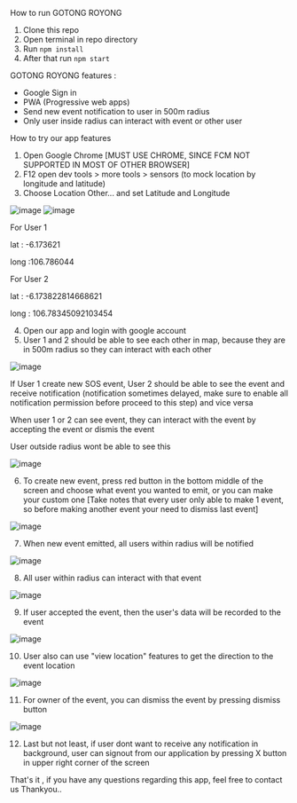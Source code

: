 How to run GOTONG ROYONG
1. Clone this repo
2. Open terminal in repo directory
3. Run `npm install`
4. After that run `npm start`

GOTONG ROYONG features :
- Google Sign in
- PWA (Progressive web apps)
- Send new event notification to user in 500m radius
- Only user inside radius can interact with event or other user

How to try our app features
1. Open Google Chrome [MUST USE CHROME, SINCE FCM NOT SUPPORTED IN MOST OF OTHER BROWSER]
2. F12 open dev tools > more tools > sensors (to mock location by longitude and latitude)
3. Choose Location Other... and set Latitude and Longitude

![image](https://user-images.githubusercontent.com/54787376/187055894-8c1705db-1766-42b0-b9c2-1caaebaa968c.png)
![image](https://user-images.githubusercontent.com/54787376/187055908-07784573-81d2-4ee6-bf1a-d2835bdb12a8.png)

For User 1

lat : -6.173621

long :106.786044

For User 2

lat : -6.173822814668621

long : 106.78345092103454

4. Open our app and login with google account
5. User 1 and 2 should be able to see each other in map, because they are in 500m radius so they can interact with each other

![image](https://user-images.githubusercontent.com/54787376/187055913-4ee70d75-2382-4b28-8b5e-aef3ab25c088.png)

If User 1 create new SOS event, User 2 should be able to see the event and receive notification (notification sometimes delayed, make sure to enable all notification permission before proceed to this step) and vice versa

When user 1 or 2 can see event, they can interact with the event by accepting the event or dismis the event

User outside radius wont be able to see this

![image](https://user-images.githubusercontent.com/54787376/187055926-d370115b-c5ff-4537-bc4b-079ff9467e4e.png)

6. To create new event, press red button in the bottom middle of the screen and choose what event you wanted to emit,  or you can make your custom one  [Take notes that every user only able to make 1 event, so before making another event your need to dismiss last event]

![image](https://user-images.githubusercontent.com/54787376/187055933-562608ea-e60a-4e1e-9b0c-35e271bd9972.png)

7. When new event emitted, all users within radius will be notified

![image](https://user-images.githubusercontent.com/54787376/187055953-cf3739a1-4d38-4f08-bde5-be95edbc884e.png)

8. All user within radius can interact with that event

![image](https://user-images.githubusercontent.com/54787376/187055961-305e214b-01d5-4a07-bab0-cd70970634bc.png)

9. If user accepted the event, then the user's data will be recorded to the event

![image](https://user-images.githubusercontent.com/54787376/187055964-1058a675-ac49-4bc3-86bb-3932183e8f5c.png)

10. User also can use "view location" features to get the direction to the event location

![image](https://user-images.githubusercontent.com/54787376/187055968-c55bd933-4c9c-4ff3-b3ec-e603db8c8a52.png)

11. For owner of the event, you can dismiss the event by pressing dismiss button

![image](https://user-images.githubusercontent.com/54787376/187055973-168e053f-02b2-4b65-8e60-f172c16a229a.png)

12. Last but not least, if user dont want to receive any notification in background, user can signout from our application by pressing X button in upper right corner of  the screen

That's it , if you have any questions regarding this app, feel free to contact us
Thankyou..
